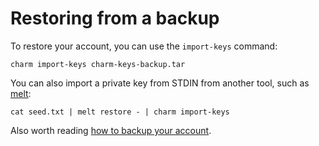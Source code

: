 # Restoring from a backup

To restore your account, you can use the `import-keys` command:

```shell 
charm import-keys charm-keys-backup.tar 
```

You can also import a private key from STDIN from another tool, such as
[melt](https://github.com/charmbracelet/melt):

```shell 
cat seed.txt | melt restore - | charm import-keys 
```

Also worth reading [how to backup your account](./backup-account.md).
